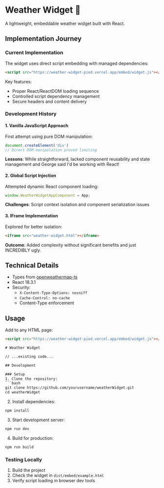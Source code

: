 # Weather Widget 🍍

A lightweight, embeddable weather widget built with React.

## Implementation Journey

### Current Implementation
The widget uses direct script embedding with managed dependencies:
```html
<script src="https://weather-widget-pied.vercel.app/embed/widget.js"></script>
```

Key features:
- Proper React/ReactDOM loading sequence
- Controlled script dependency management
- Secure headers and content delivery

### Development History

#### 1. Vanilla JavaScript Approach
First attempt using pure DOM manipulation:
```javascript
document.createElement('div')
// Direct DOM manipulation proved limiting
```
**Lessons**: While straightforward, lacked component reusability and state management and George said I'd be working with React!

#### 2. Global Script Injection
Attempted dynamic React component loading:
```javascript
window.WeatherWidgetAppComponent = App;
```
**Challenges**: Script context isolation and component serialization issues

#### 3. IFrame Implementation
Explored for better isolation:
```html
<iframe src="weather-widget.html"></iframe>
```
**Outcome**: Added complexity without significant benefits and just INCREDIBLY ugly.

## Technical Details
- Types from [openweathermap-ts](https://www.npmjs.com/package/openweathermap-ts)
- React 18.3.1
- Security:
  - `X-Content-Type-Options: nosniff`
  - `Cache-Control: no-cache`
  - Content-Type enforcement

## Usage
Add to any HTML page:
```html
<script src="https://weather-widget-pied.vercel.app/embed/widget.js"></script>

# Weather Widget

// ...existing code...

## Development

### Setup
1. Clone the repository:
```bash
git clone https://github.com/yourusername/weatherWidget.git
cd weatherWidget
```

2. Install dependencies:
```bash
npm install
```

3. Start development server:
```bash
npm run dev
```

4. Build for production:
```bash
npm run build
```

### Testing Locally
1. Build the project
2. Check the widget in `dist/embed/example.html`
3. Verify script loading in browser dev tools

